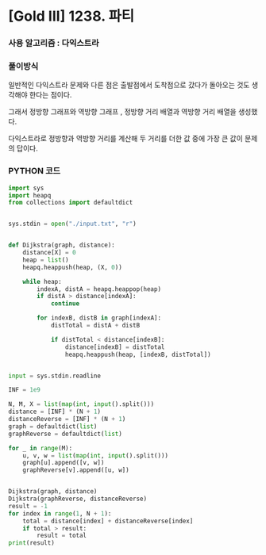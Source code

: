 # [Gold III] 1238. 파티

### 사용 알고리즘 : 다익스트라

### 풀이방식

일반적인 다익스트라 문제와 다른 점은 출발점에서 도착점으로 갔다가 돌아오는 것도 생각해야 한다는 점이다.

그래서 정방향 그래프와 역방향 그래프 , 정방향 거리 배열과 역방향 거리 배열을 생성했다.

다익스트라로 정방향과 역방향 거리를 계산해 두 거리를 더한 값 중에 가장 큰 값이 문제의 답이다.   

### PYTHON 코드

```python
import sys
import heapq
from collections import defaultdict


sys.stdin = open("./input.txt", "r")


def Dijkstra(graph, distance):
    distance[X] = 0
    heap = list()
    heapq.heappush(heap, (X, 0))

    while heap:
        indexA, distA = heapq.heappop(heap)
        if distA > distance[indexA]:
            continue

        for indexB, distB in graph[indexA]:
            distTotal = distA + distB

            if distTotal < distance[indexB]:
                distance[indexB] = distTotal
                heapq.heappush(heap, [indexB, distTotal])


input = sys.stdin.readline

INF = 1e9

N, M, X = list(map(int, input().split()))
distance = [INF] * (N + 1)
distanceReverse = [INF] * (N + 1)
graph = defaultdict(list)
graphReverse = defaultdict(list)

for _ in range(M):
    u, v, w = list(map(int, input().split()))
    graph[u].append([v, w])
    graphReverse[v].append([u, w])


Dijkstra(graph, distance)
Dijkstra(graphReverse, distanceReverse)
result = -1
for index in range(1, N + 1):
    total = distance[index] + distanceReverse[index]
    if total > result:
        result = total
print(result)

```


